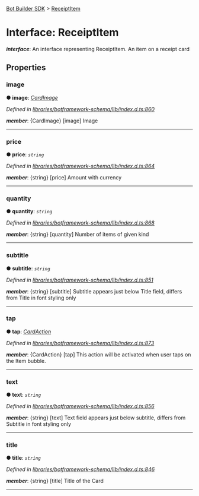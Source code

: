[Bot Builder SDK](../README.md) > [ReceiptItem](../interfaces/botbuilder.receiptitem.md)



# Interface: ReceiptItem

*__interface__*: An interface representing ReceiptItem. An item on a receipt card



## Properties
<a id="image"></a>

###  image

**●  image**:  *[CardImage](botbuilder.cardimage.md)* 

*Defined in [libraries/botframework-schema/lib/index.d.ts:860](https://github.com/Microsoft/botbuilder-js/blob/57c9ba8/libraries/botframework-schema/lib/index.d.ts#L860)*


*__member__*: {CardImage} [image] Image





___

<a id="price"></a>

###  price

**●  price**:  *`string`* 

*Defined in [libraries/botframework-schema/lib/index.d.ts:864](https://github.com/Microsoft/botbuilder-js/blob/57c9ba8/libraries/botframework-schema/lib/index.d.ts#L864)*


*__member__*: {string} [price] Amount with currency





___

<a id="quantity"></a>

###  quantity

**●  quantity**:  *`string`* 

*Defined in [libraries/botframework-schema/lib/index.d.ts:868](https://github.com/Microsoft/botbuilder-js/blob/57c9ba8/libraries/botframework-schema/lib/index.d.ts#L868)*


*__member__*: {string} [quantity] Number of items of given kind





___

<a id="subtitle"></a>

###  subtitle

**●  subtitle**:  *`string`* 

*Defined in [libraries/botframework-schema/lib/index.d.ts:851](https://github.com/Microsoft/botbuilder-js/blob/57c9ba8/libraries/botframework-schema/lib/index.d.ts#L851)*


*__member__*: {string} [subtitle] Subtitle appears just below Title field, differs from Title in font styling only





___

<a id="tap"></a>

###  tap

**●  tap**:  *[CardAction](botbuilder.cardaction.md)* 

*Defined in [libraries/botframework-schema/lib/index.d.ts:873](https://github.com/Microsoft/botbuilder-js/blob/57c9ba8/libraries/botframework-schema/lib/index.d.ts#L873)*


*__member__*: {CardAction} [tap] This action will be activated when user taps on the Item bubble.





___

<a id="text"></a>

###  text

**●  text**:  *`string`* 

*Defined in [libraries/botframework-schema/lib/index.d.ts:856](https://github.com/Microsoft/botbuilder-js/blob/57c9ba8/libraries/botframework-schema/lib/index.d.ts#L856)*


*__member__*: {string} [text] Text field appears just below subtitle, differs from Subtitle in font styling only





___

<a id="title"></a>

###  title

**●  title**:  *`string`* 

*Defined in [libraries/botframework-schema/lib/index.d.ts:846](https://github.com/Microsoft/botbuilder-js/blob/57c9ba8/libraries/botframework-schema/lib/index.d.ts#L846)*


*__member__*: {string} [title] Title of the Card





___


